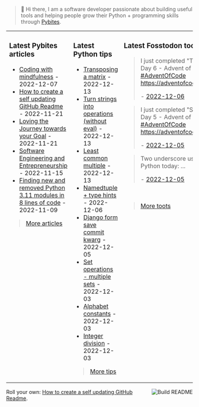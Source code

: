 > 👋 Hi there, I am a software developer passionate about building useful tools and helping people grow their Python + programming skills through <a href="https://pybit.es" target="_blank">Pybites</a>.

<table><tr><td valign="top" width="33%">

### Latest Pybites articles

<ul>

  <li><a href="https://pybit.es/articles/coding-with-mindfulness/" target="_blank">Coding with mindfulness</a> - 2022-12-07</li>

  <li><a href="https://pybit.es/articles/how-to-create-a-self-updating-github-readme/" target="_blank">How to create a self updating GitHub Readme</a> - 2022-11-21</li>

  <li><a href="https://pybit.es/articles/pp96-loving-the-journey-towards-your-goal/" target="_blank">Loving the Journey towards your Goal</a> - 2022-11-21</li>

  <li><a href="https://pybit.es/articles/pp95-software-engineering-and-entrepreneurship/" target="_blank">Software Engineering and Entrepreneurship</a> - 2022-11-15</li>

  <li><a href="https://pybit.es/articles/finding-new-and-removed-python-3-11-modules-in-8-lines-of-code/" target="_blank">Finding new and removed Python 3.11 modules in 8 lines of code</a> - 2022-11-09</li>

</ul>

> <a href="https://pybit.es/articles/" target="_blank">More articles</a>


</td><td valign="top" width="34%">

### Latest Python tips

<ul>

  <li><a href="https://github.com/bbelderbos/bobcodesit/blob/main/notes/20221213141214.md" target="_blank">Transposing a matrix</a> - 2022-12-13</li>

  <li><a href="https://github.com/bbelderbos/bobcodesit/blob/main/notes/20221213095810.md" target="_blank">Turn strings into operations (without eval)</a> - 2022-12-13</li>

  <li><a href="https://github.com/bbelderbos/bobcodesit/blob/main/notes/20221213094557.md" target="_blank">Least common multiple</a> - 2022-12-13</li>

  <li><a href="https://github.com/bbelderbos/bobcodesit/blob/main/notes/20221206080616.md" target="_blank">Namedtuple + type hints</a> - 2022-12-06</li>

  <li><a href="https://github.com/bbelderbos/bobcodesit/blob/main/notes/20221205115023.md" target="_blank">Django form save commit kwarg</a> - 2022-12-05</li>

  <li><a href="https://github.com/bbelderbos/bobcodesit/blob/main/notes/20221203203246.md" target="_blank">Set operations - multiple sets</a> - 2022-12-03</li>

  <li><a href="https://github.com/bbelderbos/bobcodesit/blob/main/notes/20221203180451.md" target="_blank">Alphabet constants</a> - 2022-12-03</li>

  <li><a href="https://github.com/bbelderbos/bobcodesit/blob/main/notes/20221203175534.md" target="_blank">Integer division</a> - 2022-12-03</li>

</ul>

> <a href="https://github.com/bbelderbos/bobcodesit" target="_blank">More tips</a>


</td><td valign="top" width="33%">

### Latest Fosstodon toots


  <blockquote>
  <p>I just completed &quot;Tuning Trouble&quot; - Day 6 - Advent of Code 2022 <a class="mention hashtag" href="https://fosstodon.org/tags/AdventOfCode" rel="tag">#<span>AdventOfCode</span></a> <a href="https://adventofcode.com/2022/day/6" rel="nofollow noopener noreferrer" target="_blank"><span class="invisible">https://</span><span class="">adventofcode.com/2022/day/6</span><span class="invisible"></span></a></p>
  - <a href="https://fosstodon.org/@bbelderbos/109465613678632290" target="_blank">2022-12-06</a>
  </blockquote>

  <blockquote>
  <p>I just completed &quot;Supply Stacks&quot; - Day 5 - Advent of Code 2022 <a class="mention hashtag" href="https://fosstodon.org/tags/AdventOfCode" rel="tag">#<span>AdventOfCode</span></a> <a href="https://adventofcode.com/2022/day/5" rel="nofollow noopener noreferrer" target="_blank"><span class="invisible">https://</span><span class="">adventofcode.com/2022/day/5</span><span class="invisible"></span></a></p>
  - <a href="https://fosstodon.org/@bbelderbos/109462981390771013" target="_blank">2022-12-05</a>
  </blockquote>

  <blockquote>
  <p>Two underscore use cases for my Python today:  ...</p>
  - <a href="https://fosstodon.org/@bbelderbos/109460669815267112" target="_blank">2022-12-05</a>
  </blockquote>


<br>

> <a href="https://fosstodon.org/@bbelderbos" target="_blank">More toots</a>


</td></tr></table>

<a href="https://github.com/bbelderbos/bbelderbos/actions" target="_blank"><img src="https://github.com/bbelderbos/bbelderbos/workflows/Daily%20Update/badge.svg" align="right" alt="Build README"></a>Roll your own: <a href="https://pybit.es/articles/how-to-create-a-self-updating-github-readme/" target="_blank">How to create a self updating GitHub Readme</a>.